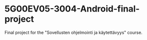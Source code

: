 # 5G00EV05-3004-Android-final-project
Final project for the "Sovellusten ohjelmointi ja käytettävyys" course.
